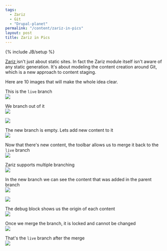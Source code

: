 ```yaml
---
tags: 
  - Zariz
  - Git
  - "Drupal-planet"
permalink: "/content/zariz-in-pics"
layout: post
title: Zariz in Pics
---
```

{% include JB/setup %}

[Zariz ](https://github.com/Gizra/zariz) isn't just about static sites. In fact the Zariz module itself isn't aware of any static generation. It's about modeling the content creation around Git, which is a new approach to content staging.

Here are 10 images that will make the whole idea clear.

This is the ``live`` branch  
![]({{BASE_PATH}}/assets/images/posts/zariz2/0.jpg)

We branch out of it  
![]({{BASE_PATH}}/assets/images/posts/zariz2/1.jpg)

![]({{BASE_PATH}}/assets/images/posts/zariz2/2.jpg)

<!-- more -->

The new branch is empty. Lets add new content to it  
![]({{BASE_PATH}}/assets/images/posts/zariz2/3.jpg)

Now that there's new content, the toolbar allows us to merge it back to the ``live`` branch  
![]({{BASE_PATH}}/assets/images/posts/zariz2/4.jpg)

Zariz supports multiple branching  
![]({{BASE_PATH}}/assets/images/posts/zariz2/5.jpg)

In the new branch we can see the content that was added in the parent branch  
![]({{BASE_PATH}}/assets/images/posts/zariz2/6.jpg)

![]({{BASE_PATH}}/assets/images/posts/zariz2/7.jpg)

The debug block shows us the origin of each content  
![]({{BASE_PATH}}/assets/images/posts/zariz2/8.jpg)

Once we merge the branch, it is locked and cannot be changed  
![]({{BASE_PATH}}/assets/images/posts/zariz2/9.jpg)

That's the ``live`` branch after the merge  
![]({{BASE_PATH}}/assets/images/posts/zariz2/10.jpg)

